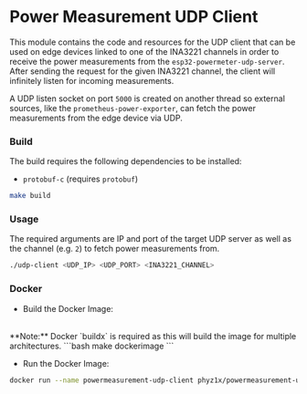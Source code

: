 # Power Measurement UDP Client
This module contains the code and resources for the UDP client that can be used on edge devices linked to one of the INA3221 channels in order to receive the power measurements from the `esp32-powermeter-udp-server`.
After sending the request for the given INA3221 channel, the client will infinitely listen for incoming measurements.

A UDP listen socket on port `5000` is created on another thread so external sources, like the `prometheus-power-exporter`, can fetch the power measurements from the edge device via UDP.

### Build
The build requires the following dependencies to be installed:
- `protobuf-c` (requires `protobuf`)

```bash
make build
```

### Usage
The required arguments are IP and port of the target UDP server as well as the channel (e.g. `2`) to fetch power measurements from.
```bash
./udp-client <UDP_IP> <UDP_PORT> <INA3221_CHANNEL>
```


### Docker
- Build the Docker Image:
<br>
**Note:** Docker `buildx` is required as this will build the image for multiple architectures.
```bash
make dockerimage
```

- Run the Docker Image:
```bash
docker run --name powermeasurement-udp-client phyz1x/powermeasurement-udp-client:latest ./udp_client 127.0.0.1 3333 3
```
